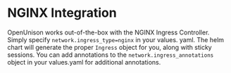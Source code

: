 # NGINX Integration

OpenUnison works out-of-the-box with the NGINX Ingress Controller.  Simply specify `network.ingress_type=nginx` in your values. yaml.  The
helm chart will generate the proper `Ingress` object for you, along with sticky sessions.  You can add annotations to the 
`network.ingress_annotations` object in your values.yaml for additional annotations. 